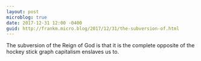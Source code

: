 ```yaml
---
layout: post
microblog: true
date: 2017-12-31 12:00 -0400
guid: http://frankm.micro.blog/2017/12/31/the-subversion-of.html
---
```

The subversion of the Reign of God is that it is the complete opposite of the hockey stick graph capitalism enslaves us to. 
